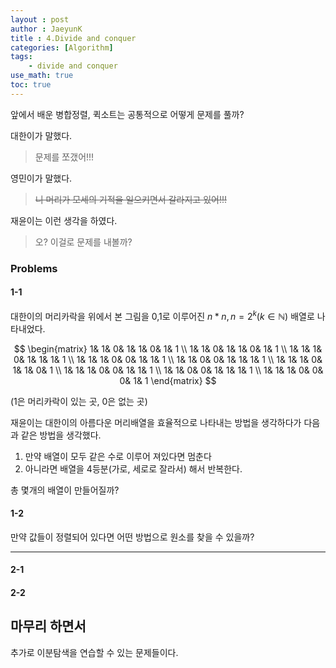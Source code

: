 ```yaml
---
layout : post
author : JaeyunK
title : 4.Divide and conquer
categories: [Algorithm]
tags:
    - divide and conquer
use_math: true
toc: true
---
```


앞에서 배운 병합정렬, 퀵소트는 공통적으로 어떻게 문제를 풀까?

대한이가 말했다.
> 문제를 쪼갰어!!!

영민이가 말했다.
> ~~니 머리가 모세의 기적을 일으키면서 갈라지고 있어!!!~~

재윤이는 이런 생각을 하였다.
> 오? 이걸로 문제를 내볼까?

### Problems

#### 1-1

대한이의 머리카락을 위에서 본 그림을 0,1로 이루어진 $n*n, n = 2^k (k \in \mathbb{N})$ 배열로 나타내었다.


$$
\begin{matrix}
 1& 1& 0& 1& 1& 0& 1& 1 \\ 
 1& 1& 0& 1& 1& 0& 1& 1 \\ 
 1& 1& 1& 0& 1& 1& 1& 1 \\
 1& 1& 1& 0& 0& 1& 1& 1 \\
 1& 1& 0& 0& 1& 1& 1& 1 \\
 1& 1& 1& 0& 1& 1& 0& 1 \\
 1& 1& 1& 0& 0& 1& 1& 1 \\
 1& 1& 0& 0& 1& 1& 1& 1 \\
 1& 1& 1& 0& 0& 0& 1& 1
\end{matrix}
$$

(1은 머리카락이 있는 곳, 0은 없는 곳)

재윤이는 대한이의 아름다운 머리배열을 효율적으로 나타내는 방법을 생각하다가 다음과 같은 방법을 생각했다.

1. 만약 배열이 모두 같은 수로 이루어 져있다면 멈춘다
2. 아니라면 배열을 4등분(가로, 세로로 잘라서) 해서 반복한다.

총 몇개의 배열이 만들어질까?

#### 1-2

만약 값들이 정렬되어 있다면 어떤 방법으로 원소를 찾을 수 있을까?

----

#### 2-1



#### 2-2



## 마무리 하면서

추가로 이분탐색을 연습할 수 있는 문제들이다.

